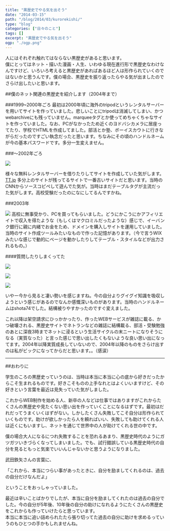 ```yaml
---
title: "黒歴史でやる気を出そう"
date: "2014-03-15"
path: "/blog/2014/03/kurorekishi/"
type: "blog"
categories: ["日々のこと"]
tags: []
excerpt: "黒歴史でやる気を出そう"
ogp: "./ogp.png"
---
```


人にはそれぞれ触れてはならない黒歴史があると思います。  
僕にとってはネット・描いた漫画・人生、いわゆる現在進行形で黒歴史なわけなんですけど、いろいろ考えると黒歴史があればあるほど人は形作られていくのではないかと思うんです。僕の場合、黒歴史を振り返ったらやる気が出ましたのでさらけ出したいと思います。



##僕のネット関連の黒歴史を紹介します（2004年まで）

###1999~2000年ごろ
最初は2000年頃に海外のtripodというレンタルサーバーを用いてサイトを作っていました。悲しいことにtripodは消滅してしまい、かつwebarchiveにも残っていません。marqueeタグとか使ってめちゃくちゃなサイトを作っていました。なお、PCがなかったため近くのヨドバシカメラに居座ってたり、学校でHTMLを作成してました。部活とか塾、ボーイスカウトに行きながらだったのですごい執念だったと思います。ちなみにその頃のハンドルネームが今の基本パスワードです。多分一生変えません。

###～2002年ごろ

![](https://tanshio.net/wp-content/uploads/black01.png)

様々な無料レンタルサーバーを借りたりしてサイトを作成していた気がします。
<a href="http://web.archive.org/web/20021107083621/http://luluya.zive.net/shoya74/">TT.jp</a>
多分上のサイトが残ってるサイトで一番古いサイトだと思います。当時のCNNからソースコピペして遊んでた気が。当時はまだテーブルタグが主流だった気がします。高校受験だったのになにしてるんですかね。

###2003年

![](https://tanshio.net/wp-content/uploads/black02.png)
高校に無事受かり、PCを買ってもらいました。どうにかこうにかアフィリエイトで収入を得たような（もしくはマクロミルだったような）感じで、イーバンク銀行に親に内緒でお金をため、ドメインを購入しサイトを運用していました。当時のサイト作成ツールみたいなもので作った記憶があります。（今で言うWIXみたいな感じで動的にページを動かしたりしてテーブル・スタイルなどが出力されるもの。）

####質問したりしまくってた

![](https://tanshio.net/wp-content/uploads/black03.png)

![](https://tanshio.net/wp-content/uploads/black04.png)

![](https://tanshio.net/wp-content/uploads/black05.png)

いやー今から見ると凄い勢いを感じますね。今の自分よりグイグイ知識を吸収しようという感じがあるのでなんか感慨深いものがあります。当時のハンドルネームはshota74でした。結構被りやすかったのですぐ変えました。

これ以降は架空請求にひっかかったり、作ったWEBサービスが雑誌に載る、かつ破壊される、黒歴史サイトでネトランなどの雑誌に結構載る、部活・受験勉強のあとに深夜3時までネットに浸るという生活サイクルの末ニートになりそうになる（実質なった）と言った感じで思い出したくもないような良い思い出になってます。2004年以降実質成長していないので、2004年以降のものをさらけ出すのは私がビックになってからだと思います。。（感涙）

---

##おわりに


学生のころの黒歴史っていうのは、当時は本当に本当に心の底から好きだったからこそ生まれるものです。好きこそものの上手なれとはよくいいますけど、その好きという言葉を最近は見失っていた気がしました。

これからWEB制作を始める人、新卒の人などは仕事ではありますがこれからたくさんの黒歴史や見たくない思い出を作っていくことになるはずです。最初はだれだってうまくいくはずがない。しかしたくさん失敗してこそ自分は形作られていくものです。助けが欲しかったら人を頼ればいい、失敗しても助けてくれる人は近くにもいますし、ネットを通じて世界中の人が助けてくれる世の中です。

僕の場合大人になるにつれ失敗することを恐れるあまり、黒歴史時代のようにガツガツいきづらくなってしまいました。でも、試行錯誤している黒歴史時代の自分を見るともっと気楽でいいんじゃないかと思うようになりました。

武田鉄矢さんの言葉に、  

「これから、本当につらい事があったときに、自分を励ましてくれるのは、過去の自分だけなんだよ」  

ということをおっしゃっていました。

最近は辛いことばかりでしたが、本当に自分を励ましてくれたのは過去の自分でした。今の自分が5年後、10年後の自分の助けになれるようにたくさんの黒歴史をこれからも作っていけたらと思っています。  
本当に本当に追い詰められたたら張り切ってた過去の自分に助けを求めるっていうのもひとつの手かもしれませんね。
